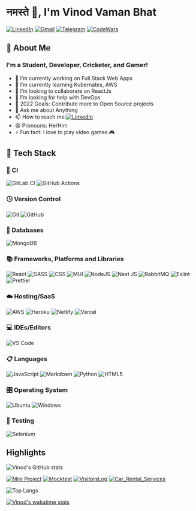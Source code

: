 # नमस्ते 🙏, I'm Vinod Vaman Bhat

[![LinkedIn](https://img.shields.io/badge/LinkedIn-vinodvamanbhat-blue?logo=Linkedin&logoColor=blue&labelColor=black)](https://www.linkedin.com/in/vinod-bhat-5267641b5/)
[![Gmail](https://img.shields.io/badge/Gmail-vinodvamanbhat@gmail.com-red?logo=Gmail&logoColor=Red&labelColor=black)](mailto:vinodvamanbhat@gmail.com)
[![Telegram](https://img.shields.io/badge/Telegram-VVB2-blue?logo=Telegram&labelColor=black)](https://t.me/vinodvamanbhat)
[![CodeWars](https://img.shields.io/badge/CodeWars-VVB2-red?logo=CodeWars&logoColor=red&labelColor=black)](https://www.codewars.com/users/VVB2)

## 📝 About Me

### I'm a Student, Developer, Cricketer, and Gamer!

-   🔭 I’m currently working on Full Stack Web Apps
-   🌱 I’m currently learning Kubernates, AWS
-   👯 I’m looking to collaborate on ReactJs
-   🤔 I’m looking for help with DevOps
-   🥅 2022 Goals: Contribute more to Open Source projects
-   💬 Ask me about Anything
-   📫 How to reach me:[![LinkedIn](https://img.shields.io/badge/LinkedIn-vinodvamanbhat-blue?logo=Linkedin&logoColor=blue&labelColor=black)](https://www.linkedin.com/in/vinod-bhat-5267641b5/)
-   😄 Pronouns: He/Him
-   ⚡ Fun fact: I love to play video games 🎮

## 💼 Tech Stack

### 🔬 CI
![GitLab CI](https://img.shields.io/badge/gitlab%20ci-%23181717.svg?style=for-the-badge&logo=gitlab&logoColor=white)
![GitHub Actions](https://img.shields.io/badge/github%20actions-%232671E5.svg?style=for-the-badge&logo=githubactions&logoColor=white)

### 🕓 Version Control
![Git](https://img.shields.io/badge/-Git-F05032?&style=for-the-badge&logo=git&logoColor=white) 
![GitHub](https://img.shields.io/badge/github-%23121011.svg?style=for-the-badge&logo=github&logoColor=white)

### 💾 Databases
![MongoDB](https://img.shields.io/badge/MongoDB-%234ea94b.svg?style=for-the-badge&logo=mongodb&logoColor=white)

### 📚 Frameworks, Platforms and Libraries
![React](https://img.shields.io/badge/-ReactJS-grey?&style=for-the-badge&logo=react&logoColor=61DAFB) 
![SASS](https://img.shields.io/badge/Sass-CC6699?style=for-the-badge&logo=sass&logoColor=white) 
![CSS](https://img.shields.io/badge/-css3-1572B6?&style=for-the-badge&logo=css3&logoColor=white) 
![MUI](https://img.shields.io/badge/MUI-%230081CB.svg?style=for-the-badge&logo=mui&logoColor=white)
![NodeJS](https://img.shields.io/badge/node.js-6DA55F?style=for-the-badge&logo=node.js&logoColor=white)
![Next JS](https://img.shields.io/badge/Next-black?style=for-the-badge&logo=next.js&logoColor=white)
![RabbitMQ](https://img.shields.io/badge/Rabbitmq-FF6600?style=for-the-badge&logo=rabbitmq&logoColor=white)
![Eslint](https://img.shields.io/badge/eslint-3A33D1?style=for-the-badge&logo=eslint&logoColor=white) 
![Prettier](https://img.shields.io/badge/prettier-1A2C34?style=for-the-badge&logo=prettier&logoColor=F7BA3E)

### ☁️ Hosting/SaaS
![AWS](https://img.shields.io/badge/AWS-%23FF9900.svg?style=for-the-badge&logo=amazon-aws&logoColor=white)
![Heroku](https://img.shields.io/badge/heroku-%23430098.svg?style=for-the-badge&logo=heroku&logoColor=white)
![Netlify](https://img.shields.io/badge/netlify-%23000000.svg?style=for-the-badge&logo=netlify&logoColor=#00C7B7)
![Vercel](https://img.shields.io/badge/Vercel-000000?style=for-the-badge&logo=vercel&logoColor=white) 

### 💻 IDEs/Editors
![VS Code](https://img.shields.io/badge/-VSCode-007ACC?&style=for-the-badge&logo=visual-studio-code&logoColor=white) 

### 📋 Languages
![JavaScript](https://img.shields.io/badge/-javascript-F7DF1E?&style=for-the-badge&logo=javascript&logoColor=black) 
![Markdown](https://img.shields.io/badge/markdown-%23000000.svg?style=for-the-badge&logo=markdown&logoColor=white)
![Python](https://img.shields.io/badge/python-3670A0?style=for-the-badge&logo=python&logoColor=ffdd54)
![HTML5](https://img.shields.io/badge/html5-%23E34F26.svg?style=for-the-badge&logo=html5&logoColor=white)

### 🎛️ Operating System
![Ubuntu](https://img.shields.io/badge/Ubuntu-E95420?style=for-the-badge&logo=ubuntu&logoColor=white)
![Windows](https://img.shields.io/badge/Windows-0078D6?style=for-the-badge&logo=windows&logoColor=white)

### 🧪 Testing
![Selenium](https://img.shields.io/badge/-selenium-%43B02A?style=for-the-badge&logo=selenium&logoColor=white)

## Highlights

![Vinod's GitHub stats](https://github-readme-stats.vercel.app/api?username=VVB2&show_icons=true&theme=tokyonight&include_all_commits=true&custom_title=Vinod's GitHub stats)

[![Mini Project](https://github-readme-stats.vercel.app/api/pin/?username=VVB2&repo=mini_project&theme=tokyonight)](https://github.com/VVB2/mini_project)
[![Mocktest](https://github-readme-stats.vercel.app/api/pin/?username=VVB2&repo=Mocktest&theme=tokyonight)](https://github.com/VVB2/MockTest)
[![VisitorsLog](https://github-readme-stats.vercel.app/api/pin/?username=VVB2&repo=VisitorsLog&theme=tokyonight)](https://github.com/VVB2/VisitorsLog)
[![Car_Rental_Services](https://github-readme-stats.vercel.app/api/pin/?username=VVB2&repo=Car_Rental_Services&theme=tokyonight)](https://github.com/VVB2/Car_Rental_Services)

![Top Langs](https://github-readme-stats.vercel.app/api/top-langs/?username=VVB2&theme=tokyonight&layout=compact&custom_title=Most used languages)

[![Vinod's wakatime stats](https://github-readme-stats.vercel.app/api/wakatime?username=VVB&theme=tokyonight)](https://wakatime.com/@VVB)
